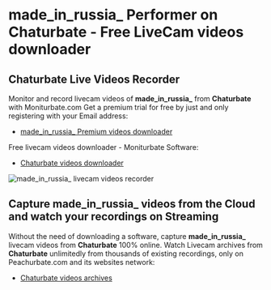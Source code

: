 # made_in_russia_ Performer on Chaturbate - Free LiveCam videos downloader

## Chaturbate Live Videos Recorder

Monitor and record livecam videos of **made_in_russia_** from **Chaturbate** with Moniturbate.com
Get a premium trial for free by just and only registering with your Email address:
* [made_in_russia_ Premium videos downloader](https://moniturbate.com/request-demo-licence-key.html)

Free livecam videos downloader - Moniturbate Software:
* [Chaturbate videos downloader](https://moniturbate.com/moniturbate-download-software.html)

![made_in_russia_ livecam videos recorder](https://peachurnet.com/templates/moniturbate-software.png)


## Capture made_in_russia_ videos from the Cloud and watch your recordings on Streaming

Without the need of downloading a software, capture **made_in_russia_** livecam videos from **Chaturbate** 100% online.
Watch Livecam archives from **Chaturbate** unlimitedly from thousands of existing recordings, only on Peachurbate.com and its websites network:
* [Chaturbate videos archives](https://peachurnet.com/)